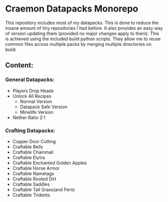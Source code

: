 # Craemon Datapacks Monorepo
This repository includes most of my datapacks. This is done to reduce the insane amount of tiny repositories I had before. It also provides an easy way of version updating them (provided no major changes apply to them). This is achieved using the included build python scripts. They allow me to reuse common files across multiple packs by merging multiple directories on build.

## Content:

### General Datapacks:
- Players Drop Heads
- Unlock All Recipes
    - Normal Version
    - Datapack Safe Version
    - Minelife Version
- Nether Ratio 2:1


### Crafting Datapacks:
- Copper Door Cutting
- Craftable Bells
- Craftable Chainmail
- Craftable Elytra
- Craftable Enchanted Golden Apples
- Craftable Horse Armor
- Craftable Nametags
- Craftable Rooted Dirt
- Craftable Saddles
- Craftable Tall Grass(and Fern)
- Craftable Tridents